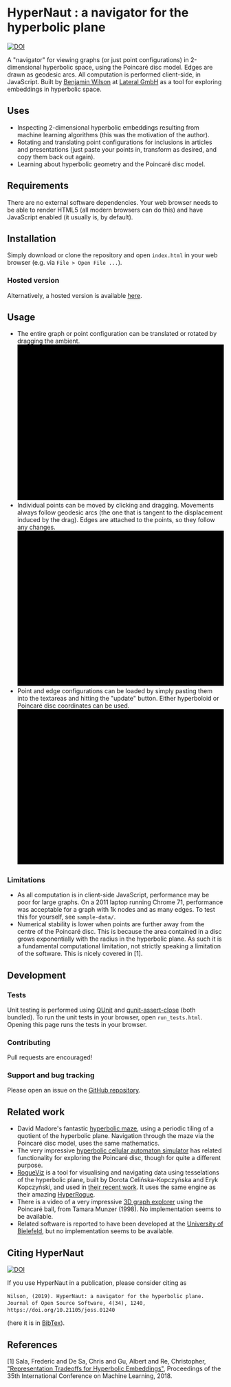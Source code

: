 # HyperNaut : a navigator for the hyperbolic plane
[![DOI](http://joss.theoj.org/papers/10.21105/joss.01240/status.svg)](https://doi.org/10.21105/joss.01240)

A "navigator" for viewing graphs (or just point configurations) in 2-dimensional hyperbolic space, using the Poincaré disc model.  Edges are drawn as geodesic arcs.
All computation is performed client-side, in JavaScript.
Built by [Benjamin Wilson](https://github.com/benjaminwilson) at [Lateral GmbH](https://lateral.io/) as a tool for exploring embeddings in hyperbolic space.

## Uses
+ Inspecting 2-dimensional hyperbolic embeddings resulting from machine learning algorithms (this was the motivation of the author).
+ Rotating and translating point configurations for inclusions in articles and presentations (just paste your points in, transform as desired, and copy them back out again).
+ Learning about hyperbolic geometry and the Poincaré disc model.

## Requirements
There are no external software dependencies.  Your web browser needs to be able to render HTML5 (all modern browsers can do this) and have JavaScript enabled (it usually is, by default).

## Installation
Simply download or clone the repository and open `index.html` in your web browser (e.g. via `File > Open File ...`).

### Hosted version
Alternatively, a hosted version is available [here](https://crystal-ball.lateral.io/).

## Usage
+ The entire graph or point configuration can be translated or rotated by dragging the ambient. ![](img/drag-ambient.gif)
+ Individual points can be moved by clicking and dragging.  Movements always follow geodesic arcs (the one that is tangent to the displacement induced by the drag).  Edges are attached to the points, so they follow any changes. ![](img/drag-individual.gif)
+ Point and edge configurations can be loaded by simply pasting them into the textareas and hitting the "update" button.  Either hyperboloid or Poincaré disc coordinates can be used. ![](img/load-data.gif)

### Limitations
+ As all computation is in client-side JavaScript, performance may be poor for large graphs. On a 2011 laptop running Chrome 71, performance was acceptable for a graph with 1k nodes and as many edges.  To test this for yourself, see `sample-data/`.
+ Numerical stability is lower when points are further away from the centre of the Poincaré disc.  This is because the area contained in a disc grows exponentially with the radius in the hyperbolic plane.  As such it is a fundamental computational limitation, not strictly speaking a limitation of the software.  This is nicely covered in [1].

## Development

### Tests
Unit testing is performed using [QUnit](https://qunitjs.com/) and [qunit-assert-close](https://github.com/JamesMGreene/qunit-assert-close) (both bundled). To run the unit tests in your browser, open `run_tests.html`.  Opening this page runs the tests in your browser.

### Contributing
Pull requests are encouraged!

### Support and bug tracking
Please open an issue on the [GitHub repository](https://github.com/lateral/crystal-ball).

## Related work
+ David Madore's fantastic [hyperbolic maze](http://www.madore.org/~david/math/hyperbolic-maze.html), using a periodic tiling of a quotient of the hyperbolic plane.  Navigation through the maze via the Poincaré disc model, uses the same mathematics.
+ The very impressive [hyperbolic cellular automaton simulator](https://dmishin.github.io/hyperbolic-ca-simulator/help.html) has related functionality for exploring the Poincaré disc, though for quite a different purpose.
+ [RogueViz](http://roguetemple.com/z/hyper/rogueviz.php) is a tool for visualising and navigating data using tesselations of the hyperbolic plane, built by Dorota Celińska-Kopczyńska and Eryk Kopczyński, and used in [their recent work](http://arxiv.org/abs/1707.01124).  It uses the same engine as their amazing [HyperRogue](http://roguetemple.com/z/hyper/).
+ There is a video of a very impressive [3D graph explorer](http://graphics.stanford.edu/papers/h3/) using the Poincaré ball, from Tamara Munzer (1998).  No implementation seems to be available. 
+ Related software is reported to have been developed at the [University of Bielefeld](https://www.techfak.uni-bielefeld.de/~walter/h2vis/), but no implementation seems to be available.

## Citing HyperNaut
[![DOI](http://joss.theoj.org/papers/10.21105/joss.01240/status.svg)](https://doi.org/10.21105/joss.01240)

If you use HyperNaut in a publication, please consider citing as
```
Wilson, (2019). HyperNaut: a navigator for the hyperbolic plane. Journal of Open Source Software, 4(34), 1240, https://doi.org/10.21105/joss.01240
```
(here it is in [BibTex](hypernaut.bib)).

## References
[1] Sala, Frederic and De Sa, Chris and Gu, Albert and Re, Christopher, ["Representation Tradeoffs for Hyperbolic Embeddings"](http://proceedings.mlr.press/v80/sala18a.html), Proceedings of the 35th International Conference on Machine Learning, 2018.
